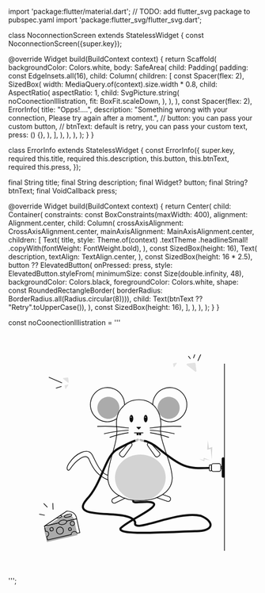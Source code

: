 import 'package:flutter/material.dart';
// TODO: add flutter_svg package to pubspec.yaml
import 'package:flutter_svg/flutter_svg.dart';

class NoconnectionScreen extends StatelessWidget {
  const NoconnectionScreen({super.key});

  @override
  Widget build(BuildContext context) {
    return Scaffold(
      backgroundColor: Colors.white,
      body: SafeArea(
        child: Padding(
          padding: const EdgeInsets.all(16),
          child: Column(
            children: [
              const Spacer(flex: 2),
              SizedBox(
                width: MediaQuery.of(context).size.width * 0.8,
                child: AspectRatio(
                  aspectRatio: 1,
                  child: SvgPicture.string(
                    noCoonectionIllistration,
                    fit: BoxFit.scaleDown,
                  ),
                ),
              ),
              const Spacer(flex: 2),
              ErrorInfo(
                title: "Opps!....",
                description:
                    "Something wrong with your connection, Please try again after a moment.",
                // button: you can pass your custom button,
                // btnText: default is retry, you can pass your custom text,
                press: () {},
              ),
            ],
          ),
        ),
      ),
    );
  }
}

class ErrorInfo extends StatelessWidget {
  const ErrorInfo({
    super.key,
    required this.title,
    required this.description,
    this.button,
    this.btnText,
    required this.press,
  });

  final String title;
  final String description;
  final Widget? button;
  final String? btnText;
  final VoidCallback press;

  @override
  Widget build(BuildContext context) {
    return Center(
      child: Container(
        constraints: const BoxConstraints(maxWidth: 400),
        alignment: Alignment.center,
        child: Column(
          crossAxisAlignment: CrossAxisAlignment.center,
          mainAxisAlignment: MainAxisAlignment.center,
          children: [
            Text(
              title,
              style: Theme.of(context)
                  .textTheme
                  .headlineSmall!
                  .copyWith(fontWeight: FontWeight.bold),
            ),
            const SizedBox(height: 16),
            Text(
              description,
              textAlign: TextAlign.center,
            ),
            const SizedBox(height: 16 * 2.5),
            button ??
                ElevatedButton(
                  onPressed: press,
                  style: ElevatedButton.styleFrom(
                      minimumSize: const Size(double.infinity, 48),
                      backgroundColor: Colors.black,
                      foregroundColor: Colors.white,
                      shape: const RoundedRectangleBorder(
                          borderRadius: BorderRadius.all(Radius.circular(8)))),
                  child: Text(btnText ?? "Retry".toUpperCase()),
                ),
            const SizedBox(height: 16),
          ],
        ),
      ),
    );
  }
}

const noCoonectionIllistration =
    '''<svg width="1080" height="1080" viewBox="0 0 1080 1080" fill="none" xmlns="http://www.w3.org/2000/svg">
<path d="M495.37 347.17C529.49 305.3 601.8 305.22 636.11 346.94" stroke="#0E0E0E" stroke-width="3" stroke-linecap="round" stroke-linejoin="round"/>
<path d="M572.22 752.17C632.85 752.17 682 707.533 682 652.47C682 597.407 632.85 552.77 572.22 552.77C511.59 552.77 462.44 597.407 462.44 652.47C462.44 707.533 511.59 752.17 572.22 752.17Z" fill="#D3D3D3"/>
<path d="M661.48 426.87C648.61 485.3 705.2 572.53 710.53 651.73C711.31 783.67 431.53 787.67 431.53 651.73C431.53 579.49 479.87 496.31 469.24 430.06" stroke="#0E0E0E" stroke-width="3" stroke-linecap="round" stroke-linejoin="round"/>
<path d="M431.53 662.34C390.53 644.86 369.53 619.67 350.42 574.67C337.97 542.17 291.72 578.17 266.72 617C260.47 626.42 246.47 618.17 262.05 592.33C292.97 545.57 343.37 523.16 362.05 551.41C373.97 569.16 394.22 634.41 431.79 642.31" stroke="#0E0E0E" stroke-width="3" stroke-linecap="round" stroke-linejoin="round"/>
<path d="M506.1 741.48L463.77 762.1C461.272 763.308 458.397 763.479 455.773 762.574C453.15 761.668 450.992 759.762 449.77 757.27V757.27C448.561 754.772 448.391 751.897 449.296 749.273C450.201 746.65 452.108 744.492 454.6 743.27L481.46 730.19" stroke="#0E0E0E" stroke-width="3" stroke-linecap="round" stroke-linejoin="round"/>
<path d="M670.32 726.24L696.44 735.24C699.059 736.153 701.211 738.065 702.425 740.559C703.639 743.053 703.817 745.925 702.92 748.55V748.55C702.001 751.164 700.086 753.308 697.593 754.516C695.1 755.724 692.231 755.898 689.61 755L645 739.65" stroke="#0E0E0E" stroke-width="3" stroke-linecap="round" stroke-linejoin="round"/>
<path d="M574.43 435.75L566.38 443.8C566.099 444.081 565.718 444.239 565.32 444.239C564.923 444.239 564.541 444.081 564.26 443.8L556.21 435.75C555.929 435.469 555.771 435.088 555.771 434.69C555.771 434.293 555.929 433.911 556.21 433.63H574.43C574.711 433.911 574.869 434.293 574.869 434.69C574.869 435.088 574.711 435.469 574.43 435.75Z" fill="#0E0E0E"/>
<path d="M546.45 459.17H584.18" stroke="#0E0E0E" stroke-width="3" stroke-linecap="round" stroke-linejoin="round"/>
<path d="M563.19 459.17H557.7C556.85 459.17 556.16 459.859 556.16 460.71V467.8C556.16 468.651 556.85 469.34 557.7 469.34H563.19C564.041 469.34 564.73 468.651 564.73 467.8V460.71C564.73 459.859 564.041 459.17 563.19 459.17Z" fill="#0E0E0E"/>
<path d="M573.78 459.17H568.29C567.439 459.17 566.75 459.859 566.75 460.71V467.8C566.75 468.651 567.439 469.34 568.29 469.34H573.78C574.631 469.34 575.32 468.651 575.32 467.8V460.71C575.32 459.859 574.631 459.17 573.78 459.17Z" fill="#0E0E0E"/>
<path d="M503.73 336.79C503.662 322.635 499.535 308.796 491.84 296.915C484.144 285.034 473.202 275.61 460.311 269.76C447.421 263.91 433.124 261.88 419.114 263.911C405.105 265.942 391.973 271.949 381.274 281.218C370.576 290.487 362.76 302.631 358.755 316.208C354.75 329.785 354.723 344.226 358.677 357.818C362.631 371.41 370.401 383.582 381.065 392.892C391.729 402.201 404.839 408.257 418.84 410.34C437.64 413.14 455.11 407.6 469.84 397.88" stroke="#0E0E0E" stroke-width="3" stroke-linecap="round" stroke-linejoin="round"/>
<path d="M626 336.79C626.068 322.635 630.195 308.796 637.891 296.915C645.586 285.034 656.528 275.61 669.419 269.76C682.309 263.91 696.607 261.88 710.616 263.911C724.625 265.942 737.757 271.949 748.456 281.218C759.155 290.487 766.97 302.631 770.975 316.208C774.98 329.785 775.007 344.226 771.053 357.818C767.099 371.41 759.329 383.582 748.665 392.892C738.002 402.201 724.891 408.257 710.89 410.34C692.09 413.14 674.62 407.6 659.89 397.88" stroke="#0E0E0E" stroke-width="3" stroke-linecap="round" stroke-linejoin="round"/>
<path d="M695.05 398.72C721.394 398.72 742.75 377.364 742.75 351.02C742.75 324.676 721.394 303.32 695.05 303.32C668.706 303.32 647.35 324.676 647.35 351.02C647.35 377.364 668.706 398.72 695.05 398.72Z" fill="#ABABAB"/>
<path d="M433.8 398.72C460.144 398.72 481.5 377.364 481.5 351.02C481.5 324.676 460.144 303.32 433.8 303.32C407.456 303.32 386.1 324.676 386.1 351.02C386.1 377.364 407.456 398.72 433.8 398.72Z" fill="#ABABAB"/>
<path d="M495.37 347.17C476.71 365.36 466.37 391.94 469.25 430.07" stroke="#0E0E0E" stroke-width="3" stroke-linecap="round" stroke-linejoin="round"/>
<path d="M661.48 426.87C661.82 394.137 653.36 367.493 636.1 346.94" stroke="#0E0E0E" stroke-width="3" stroke-linecap="round" stroke-linejoin="round"/>
<path d="M614.32 437.9C658.781 431.155 703.806 428.89 748.72 431.14" stroke="#0E0E0E" stroke-width="3" stroke-linecap="round" stroke-linejoin="round"/>
<path d="M614.79 447.61C649.959 450.031 684.899 455.069 719.32 462.68" stroke="#0E0E0E" stroke-width="3" stroke-linecap="round" stroke-linejoin="round"/>
<path d="M615.66 458.63C642.4 462.22 668.86 469.3 695.06 478.42" stroke="#0E0E0E" stroke-width="3" stroke-linecap="round" stroke-linejoin="round"/>
<path d="M521.1 437.9C476.639 431.155 431.614 428.89 386.7 431.14" stroke="#0E0E0E" stroke-width="3" stroke-linecap="round" stroke-linejoin="round"/>
<path d="M520.63 447.61C485.461 450.035 450.521 455.075 416.1 462.69" stroke="#0E0E0E" stroke-width="3" stroke-linecap="round" stroke-linejoin="round"/>
<path d="M519.77 458.63C493.03 462.22 466.57 469.3 440.37 478.42" stroke="#0E0E0E" stroke-width="3" stroke-linecap="round" stroke-linejoin="round"/>
<path d="M550.52 492.56C536.16 497.12 482.97 521.77 464.19 535.3C416.55 571.83 405.05 677.83 339.19 747.39C254.54 845.34 532.54 780.84 550 846.48C537 897.84 730 793.34 834.59 817.84C899.04 845.08 888.04 886.84 809.09 884.2C651.84 889.78 477.54 901.84 486.09 872.5C516.54 836.84 681 771.34 617.83 758.8C593.54 752.86 534.04 768.34 542.26 751.37" stroke="#0E0E0E" stroke-width="9" stroke-miterlimit="10"/>
<path d="M871.18 610.66C776.72 615.17 750.72 608.54 646.37 522.5C632.72 511.17 605.09 494.83 588.16 493.83" stroke="#0E0E0E" stroke-width="9" stroke-miterlimit="10"/>
<path d="M529.58 502.88C542.13 493.6 553.37 498.31 564.17 491.12" stroke="#0E0E0E" stroke-linecap="round" stroke-linejoin="round"/>
<path d="M536.78 497.46C554.02 495.81 560.78 485.64 565.22 487.46" stroke="#0E0E0E" stroke-linecap="round" stroke-linejoin="round"/>
<path d="M537.19 497.46C547.29 487.69 554.96 490.07 561.9 484.79" stroke="#0E0E0E" stroke-linecap="round" stroke-linejoin="round"/>
<path d="M610.36 503.77C598.11 493.83 577.8 497.85 570.93 492.01" stroke="#0E0E0E" stroke-linecap="round" stroke-linejoin="round"/>
<path d="M601.28 497.21C582.86 495.21 575.42 489.15 568.86 488.35" stroke="#0E0E0E" stroke-linecap="round" stroke-linejoin="round"/>
<path d="M601.07 497.85C588.54 488.35 579.61 491.02 572.47 486.21" stroke="#0E0E0E" stroke-linecap="round" stroke-linejoin="round"/>
<path d="M534.52 515L503.06 559.1C502.288 560.176 501.304 561.082 500.168 561.761C499.032 562.441 497.768 562.879 496.455 563.05C495.142 563.221 493.808 563.12 492.536 562.753C491.264 562.387 490.081 561.763 489.06 560.92L485.26 557.76C484.253 556.918 483.428 555.88 482.835 554.708C482.243 553.537 481.895 552.257 481.814 550.947C481.732 549.637 481.919 548.324 482.362 547.088C482.805 545.853 483.495 544.72 484.39 543.76L521.49 504.16C522.206 503.3 523.084 502.589 524.074 502.068C525.064 501.547 526.148 501.226 527.262 501.124C528.376 501.022 529.5 501.141 530.569 501.473C531.637 501.805 532.63 502.344 533.49 503.06V503.06C535.199 504.514 536.266 506.583 536.459 508.818C536.652 511.054 535.955 513.275 534.52 515Z" stroke="#0E0E0E" stroke-width="3" stroke-linecap="round" stroke-linejoin="round"/>
<path d="M604.61 515L636.06 559.11C636.832 560.186 637.816 561.092 638.952 561.771C640.088 562.451 641.352 562.889 642.665 563.06C643.978 563.231 645.312 563.13 646.584 562.763C647.856 562.397 649.039 561.773 650.06 560.93L653.86 557.77C654.867 556.928 655.692 555.89 656.285 554.718C656.878 553.547 657.225 552.267 657.307 550.957C657.388 549.647 657.202 548.334 656.759 547.098C656.316 545.862 655.625 544.73 654.73 543.77L617.63 504.17C616.914 503.31 616.036 502.599 615.046 502.078C614.056 501.557 612.972 501.237 611.858 501.134C610.744 501.032 609.62 501.151 608.552 501.483C607.483 501.815 606.49 502.354 605.63 503.07V503.07C603.925 504.525 602.862 506.593 602.671 508.826C602.48 511.059 603.177 513.277 604.61 515V515Z" stroke="#0E0E0E" stroke-width="3" stroke-linecap="round" stroke-linejoin="round"/>
<path d="M876.336 597.391L875.096 597.403C872.882 597.423 871.103 599.234 871.123 601.449L871.286 619.428C871.306 621.643 873.118 623.422 875.332 623.401L876.572 623.39C878.787 623.37 880.566 621.559 880.546 619.344L880.382 601.365C880.362 599.15 878.551 597.371 876.336 597.391Z" stroke="#0E0E0E" stroke-width="3" stroke-miterlimit="10"/>
<path d="M912.486 591.993L888.737 592.209C884.082 592.251 880.342 596.059 880.384 600.715L880.538 617.714C880.581 622.37 884.389 626.11 889.045 626.067L912.794 625.852C917.449 625.81 921.189 622.001 921.147 617.346L920.992 600.346C920.95 595.691 917.142 591.951 912.486 591.993Z" stroke="#0E0E0E" stroke-width="3" stroke-miterlimit="10"/>
<path d="M938.32 571.13C938.32 567.446 935.336 564.46 931.655 564.46C927.974 564.46 924.99 567.446 924.99 571.13V646.46C924.99 650.144 927.974 653.13 931.655 653.13C935.336 653.13 938.32 650.144 938.32 646.46V571.13Z" fill="#0E0E0E"/>
<path d="M928.04 604.67H924.66C922.661 604.67 921.04 606.291 921.04 608.29V608.8C921.04 610.799 922.661 612.42 924.66 612.42H928.04C930.039 612.42 931.66 610.799 931.66 608.8V608.29C931.66 606.291 930.039 604.67 928.04 604.67Z" stroke="#0E0E0E" stroke-width="3" stroke-miterlimit="10"/>
<path d="M231.67 242.46L176.67 218.98" stroke="#0E0E0E" stroke-width="3" stroke-linecap="round" stroke-linejoin="round"/>
<path d="M229.67 258.59L207.44 265.5" stroke="#0E0E0E" stroke-width="3" stroke-linecap="round" stroke-linejoin="round"/>
<path d="M802.83 134.84L807.9 120.84" stroke="#0E0E0E" stroke-width="3" stroke-linecap="round" stroke-linejoin="round"/>
<path d="M822.08 146.84L833.78 120.84" stroke="#0E0E0E" stroke-width="3" stroke-linecap="round" stroke-linejoin="round"/>
<path d="M788.74 137.84L781.05 127.84" stroke="#0E0E0E" stroke-width="3" stroke-linecap="round" stroke-linejoin="round"/>
<path d="M239.28 221.56L256.59 219.41C256.94 219.365 257.296 219.39 257.636 219.483C257.977 219.576 258.296 219.735 258.574 219.952C258.853 220.168 259.086 220.438 259.261 220.745C259.435 221.051 259.547 221.39 259.59 221.74L261.74 239.05C261.785 239.4 261.76 239.756 261.667 240.096C261.574 240.437 261.415 240.755 261.199 241.034C260.982 241.313 260.713 241.546 260.406 241.72C260.099 241.895 259.761 242.007 259.41 242.05L236.97 224.56C236.879 223.856 237.072 223.145 237.505 222.582C237.938 222.02 238.576 221.652 239.28 221.56Z" fill="#E2E2E2"/>
<path d="M246.75 267.26L244.44 255C244.349 254.5 244.459 253.985 244.745 253.566C245.031 253.147 245.471 252.857 245.97 252.76L258.28 250.44C258.779 250.349 259.295 250.459 259.714 250.745C260.133 251.032 260.423 251.472 260.52 251.97L249 268.79C248.499 268.884 247.981 268.776 247.559 268.489C247.138 268.202 246.847 267.76 246.75 267.26Z" fill="#E2E2E2"/>
<path d="M776.66 159.81L806.48 156.11C807.691 155.963 808.912 156.301 809.875 157.05C810.838 157.8 811.465 158.9 811.62 160.11L815.32 189.93C815.467 191.141 815.129 192.362 814.38 193.325C813.631 194.288 812.531 194.915 811.32 195.07L772.65 165C772.57 164.396 772.611 163.781 772.769 163.193C772.928 162.604 773.202 162.052 773.574 161.57C773.947 161.088 774.412 160.684 774.941 160.382C775.471 160.08 776.055 159.885 776.66 159.81Z" fill="#E2E2E2"/>
<path d="M716.58 173L714.26 160.69C714.169 160.19 714.279 159.675 714.565 159.256C714.852 158.837 715.292 158.547 715.79 158.45L728.1 156.13C728.6 156.039 729.115 156.149 729.534 156.435C729.954 156.721 730.243 157.162 730.34 157.66L718.82 174.53C718.321 174.621 717.805 174.511 717.386 174.225C716.967 173.938 716.677 173.498 716.58 173Z" fill="#E2E2E2"/>
<path d="M864.86 491.01L862.3 532.11L877.43 527.56L881.83 574.32L883.92 520.41L868.99 525.54L864.86 491.01Z" fill="#D3D3D3"/>
<path d="M827.23 572.12L849.43 581.41L849.82 572.18L876.48 578.72L847.12 567.23L847.09 576.46L827.23 572.12Z" fill="#D3D3D3"/>
<path d="M533.55 413.16C537.974 413.16 541.56 406.086 541.56 397.36C541.56 388.634 537.974 381.56 533.55 381.56C529.126 381.56 525.54 388.634 525.54 397.36C525.54 406.086 529.126 413.16 533.55 413.16Z" fill="#0E0E0E"/>
<path d="M531.94 393.2C533.249 393.2 534.31 392.336 534.31 391.27C534.31 390.204 533.249 389.34 531.94 389.34C530.631 389.34 529.57 390.204 529.57 391.27C529.57 392.336 530.631 393.2 531.94 393.2Z" fill="white"/>
<path d="M595.55 413.16C599.974 413.16 603.56 406.086 603.56 397.36C603.56 388.634 599.974 381.56 595.55 381.56C591.126 381.56 587.54 388.634 587.54 397.36C587.54 406.086 591.126 413.16 595.55 413.16Z" fill="#0E0E0E"/>
<path d="M594.46 393.2C595.769 393.2 596.83 392.336 596.83 391.27C596.83 390.204 595.769 389.34 594.46 389.34C593.151 389.34 592.09 390.204 592.09 391.27C592.09 392.336 593.151 393.2 594.46 393.2Z" fill="white"/>
<path d="M936.82 161.11V967.8" stroke="#0E0E0E" stroke-width="3" stroke-linecap="round" stroke-linejoin="round"/>
<path d="M238.67 815.79L154.09 872.31L167.42 931.31L300.08 901.31L285.41 836.39C280.53 814.83 264 810.39 238.67 815.79Z" fill="#ABABAB"/>
<path d="M218.77 848.31L156.63 862.31L253.37 797.39C279.07 798.19 293.427 809.3 296.44 830.72L253.77 840.36" stroke="#0E0E0E" stroke-width="3" stroke-linecap="round" stroke-linejoin="round"/>
<path d="M253.76 840.4L296.44 830.76L310.13 890.55L298.25 893.23" stroke="#0E0E0E" stroke-width="3" stroke-linecap="round" stroke-linejoin="round"/>
<path d="M161.77 885.11L156.63 862.35L218.77 848.31" stroke="#0E0E0E" stroke-width="3" stroke-linecap="round" stroke-linejoin="round"/>
<path d="M272.56 899.03L170.14 922.18L166.76 907.22" stroke="#0E0E0E" stroke-width="3" stroke-linecap="round" stroke-linejoin="round"/>
<path d="M260.202 823.231C269.36 821.162 276.192 816.864 275.461 813.632C274.731 810.4 266.715 809.457 257.557 811.526C248.399 813.594 241.567 817.892 242.297 821.124C243.027 824.356 251.043 825.299 260.202 823.231Z" stroke="#0E0E0E" stroke-width="3" stroke-linecap="round" stroke-linejoin="round"/>
<path d="M224.32 816.93C228.77 816.74 231.93 817.5 232.32 819.09C232.87 821.53 226.62 825.02 218.32 826.89C214.889 827.711 211.366 828.084 207.84 828" stroke="#0E0E0E" stroke-width="3" stroke-linecap="round" stroke-linejoin="round"/>
<path d="M161.77 885.11C164.702 884.447 167.777 884.976 170.319 886.58C172.861 888.185 174.662 890.733 175.325 893.665C175.988 896.597 175.459 899.672 173.855 902.214C172.25 904.756 169.702 906.557 166.77 907.22" stroke="#0E0E0E" stroke-width="3" stroke-linecap="round" stroke-linejoin="round"/>
<path d="M227.221 896.601C235.479 894.735 240.661 886.528 238.796 878.269C236.93 870.011 228.723 864.829 220.464 866.694C212.206 868.56 207.024 876.767 208.889 885.025C210.755 893.284 218.962 898.466 227.221 896.601Z" stroke="#0E0E0E" stroke-width="3" stroke-linecap="round" stroke-linejoin="round"/>
<path d="M268.575 881.49C271.986 880.719 274.125 877.33 273.355 873.92C272.585 870.51 269.196 868.37 265.786 869.141C262.376 869.911 260.236 873.3 261.006 876.71C261.777 880.12 265.165 882.26 268.575 881.49Z" stroke="#0E0E0E" stroke-width="3" stroke-linecap="round" stroke-linejoin="round"/>
<path d="M279.739 859.824C284.766 858.689 287.92 853.694 286.784 848.668C285.649 843.641 280.654 840.487 275.628 841.623C270.601 842.758 267.447 847.753 268.583 852.78C269.718 857.806 274.713 860.96 279.739 859.824Z" stroke="#0E0E0E" stroke-width="3" stroke-linecap="round" stroke-linejoin="round"/>
<path d="M189.287 882.99C193.235 882.098 195.713 878.174 194.821 874.225C193.929 870.276 190.005 867.799 186.056 868.691C182.107 869.583 179.629 873.507 180.521 877.456C181.414 881.404 185.338 883.882 189.287 882.99Z" stroke="#0E0E0E" stroke-width="3" stroke-linecap="round" stroke-linejoin="round"/>
<path d="M272.69 899C272.27 892.9 276.69 887.15 283.18 885.68C286.075 884.959 289.129 885.246 291.839 886.493C294.549 887.74 296.754 889.873 298.09 892.54" stroke="#0E0E0E" stroke-width="3" stroke-linecap="round" stroke-linejoin="round"/>
<path d="M219.1 849.76C217.92 844.55 224.6 838.61 234.02 836.48C243.44 834.35 252.02 836.85 253.2 842.06C254.38 847.27 247.7 853.21 238.28 855.34C228.86 857.47 220.28 854.97 219.1 849.76Z" stroke="#0E0E0E" stroke-width="3" stroke-linecap="round" stroke-linejoin="round"/>
<path d="M168.69 780.09L154.09 765.04" stroke="#0E0E0E" stroke-width="3" stroke-linecap="round" stroke-linejoin="round"/>
<path d="M194 789.66L193 763.64" stroke="#0E0E0E" stroke-width="3" stroke-linecap="round" stroke-linejoin="round"/>
<path d="M156.63 815.14L135 810.92" stroke="#0E0E0E" stroke-width="3" stroke-linecap="round" stroke-linejoin="round"/>
</svg>''';
